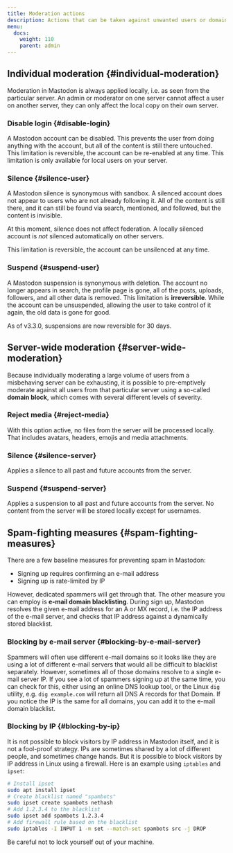 ```yaml
---
title: Moderation actions
description: Actions that can be taken against unwanted users or domains.
menu:
  docs:
    weight: 110
    parent: admin
---
```


## Individual moderation {#individual-moderation}

Moderation in Mastodon is always applied locally, i.e. as seen from the particular server. An admin or moderator on one server cannot affect a user on another server, they can only affect the local copy on their own server.

### Disable login {#disable-login}

A Mastodon account can be disabled. This prevents the user from doing anything with the account, but all of the content is still there untouched. This limitation is reversible, the account can be re-enabled at any time. This limitation is only available for local users on your server.

### Silence {#silence-user}

A Mastodon silence is synonymous with sandbox. A silenced account does not appear to users who are not already following it. All of the content is still there, and it can still be found via search, mentioned, and followed, but the content is invisible.

At this moment, silence does not affect federation. A locally silenced account is _not_ silenced automatically on other servers.

This limitation is reversible, the account can be unsilenced at any time.

### Suspend {#suspend-user}

A Mastodon suspension is synonymous with deletion. The account no longer appears in search, the profile page is gone, all of the posts, uploads, followers, and all other data is removed. This limitation is **irreversible**. While the account can be unsuspended, allowing the user to take control of it again, the old data is gone for good.

As of v3.3.0, suspensions are now reversible for 30 days.

## Server-wide moderation {#server-wide-moderation}

Because individually moderating a large volume of users from a misbehaving server can be exhausting, it is possible to pre-emptively moderate against all users from that particular server using a so-called **domain block**, which comes with several different levels of severity.

### Reject media {#reject-media}

With this option active, no files from the server will be processed locally. That includes avatars, headers, emojis and media attachments.

### Silence {#silence-server}

Applies a silence to all past and future accounts from the server.

### Suspend {#suspend-server}

Applies a suspension to all past and future accounts from the server. No content from the server will be stored locally except for usernames.

## Spam-fighting measures {#spam-fighting-measures}

There are a few baseline measures for preventing spam in Mastodon:

* Signing up requires confirming an e-mail address
* Signing up is rate-limited by IP

However, dedicated spammers will get through that. The other measure you can employ is **e-mail domain blacklisting**. During sign up, Mastodon resolves the given e-mail address for an A or MX record, i.e. the IP address of the e-mail server, and checks that IP address against a dynamically stored blacklist.

### Blocking by e-mail server {#blocking-by-e-mail-server}

Spammers will often use different e-mail domains so it looks like they are using a lot of different e-mail servers that would all be difficult to blacklist separately. However, sometimes all of those domains resolve to a single e-mail server IP. If you see a lot of spammers signing up at the same time, you can check for this, either using an online DNS lookup tool, or the Linux `dig` utility, e.g. `dig example.com` will return all DNS A records for that Domain. If you notice the IP is the same for all domains, you can add it to the e-mail domain blacklist.

### Blocking by IP {#blocking-by-ip}

It is not possible to block visitors by IP address in Mastodon itself, and it is not a fool-proof strategy. IPs are sometimes shared by a lot of different people, and sometimes change hands. But it is possible to block visitors by IP address in Linux using a firewall. Here is an example using `iptables` and `ipset`:

```bash
# Install ipset
sudo apt install ipset
# Create blacklist named "spambots"
sudo ipset create spambots nethash
# Add 1.2.3.4 to the blacklist
sudo ipset add spambots 1.2.3.4
# Add firewall rule based on the blacklist
sudo iptables -I INPUT 1 -m set --match-set spambots src -j DROP
```

Be careful not to lock yourself out of your machine.

